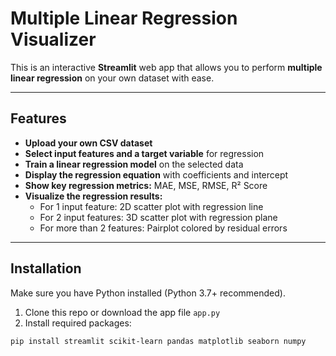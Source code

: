 # Multiple Linear Regression Visualizer

This is an interactive **Streamlit** web app that allows you to perform **multiple linear regression** on your own dataset with ease.

---

## Features

- **Upload your own CSV dataset**
- **Select input features and a target variable** for regression
- **Train a linear regression model** on the selected data
- **Display the regression equation** with coefficients and intercept
- **Show key regression metrics:** MAE, MSE, RMSE, R² Score
- **Visualize the regression results:**
  - For 1 input feature: 2D scatter plot with regression line
  - For 2 input features: 3D scatter plot with regression plane
  - For more than 2 features: Pairplot colored by residual errors

---

## Installation

Make sure you have Python installed (Python 3.7+ recommended).

1. Clone this repo or download the app file `app.py`
2. Install required packages:

```bash
pip install streamlit scikit-learn pandas matplotlib seaborn numpy
